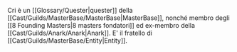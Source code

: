 Cri è un [[Glossary/Quester|quester]] della [[Cast/Guilds/MasterBase/MasterBase|MasterBase]], nonché membro degli [[8 Founding Masters|8 masters fondatori]] ed ex-membro della [[Cast/Guilds/Anark/Anark|Anark]]. E' il fratello di [[Cast/Guilds/MasterBase/Entity|Entity]].